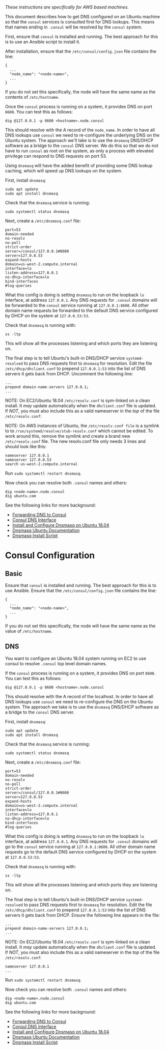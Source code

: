 _These instructions are specifically for AWS based machines._

This document describes how to get DNS configured on an Ubuntu machine so that the `consul` services is consulted first for DNS lookups. This means that names ending in `.consul` will be resolved by the `consul` system.

First, ensure that `consul` is installed and running. The best approach for this is to use an Ansible script to install it.

After installation, ensure that the `/etc/consul/config.json` file contains the line:

```
{
  ...
  "node_name": "<node-name>",
  ...
}
```

If you do not set this specifically, the node will have the same name as the contents of `/etc/hostname`.

Once the `consul` process is running on a system, it provides DNS on port `8600`. You can test this as follows:

```
dig @127.0.0.1 -p 8600 <hostname>.node.consul
```

This should resolve with the A record of the `node_name`. In order to have all DNS lookups use `consul` we need to re-configure the underlying DNS on the Ubuntu system. The approach we'll take is to use the `dnsmasq` DNS/DHCP software as a bridge to the `consul` DNS server. We do this so that we do not have to run `consul` as root on the system, as only a process with elevated privilege can respond to DNS requests on port 53.

Using `dnsmasq` will have the added benefit of providing some DNS lookup caching, which will speed up DNS lookups on the system.

First, install `dnsmasq`:

```
sudo apt update
sudo apt install dnsmasq
```

Check that the `dnsmasq` service is running:

```
sudo systemctl status dnsmasq
```

Next, create a `/etc/dnsmasq.conf` file:

```
port=53
domain-needed
no-resolv
no-poll
strict-order
server=/consul/127.0.0.1#8600
server=127.0.0.53
expand-hosts
domain=us-west-2.compute.internal
interface=lo
listen-address=127.0.0.1
no-dhcp-interface=lo
bind-interfaces
#log-queries
```

What this config is doing is setting `dnsmasq` to run on the loopback `lo` interface, at address `127.0.0.1`. Any DNS requests for `.consul` domains will be forwarded to the `consul` service running at `127.0.0.1:8600`. All other domain name requests be forwarded to the default DNS service configured by DHCP on the system at `127.0.0.53:53`.

Check that `dnsmasq` is running with:

```
ss -ltp
```

This will show all the processes listening and which ports they are listening on.

The final step is to tell Ubuntu's built-in DNS/DHCP service `systemd-resolved` to pass DNS requests first to `dnsmasq` for resolution.
Edit the file `/etc/dhcp/dhclient.conf` to prepend `127.0.0.1:53` into the list of DNS servers it gets back from DHCP. Uncomment the following line:

```
...
prepend domain-name-servers 127.0.0.1;
...
```

NOTE: On EC2/Ubuntu 18.04 `/etc/resolv.conf` is sym-linked on a clean install. It _may_ update automatically when the `dhclient.conf` file is updated. If _NOT_, you must also include this as a valid nameserver in the _top_ of the file `/etc/resolv.conf`:

NOTE: On AWS instances of Ubuntu, the `/etc/resolv.conf file` is a symlink to to `/run/systemd/resolve/stub-resolv.conf` which cannot be edited. To work around this, remove the symlink and create a brand new `/etc/resolv.conf` file. The new resolv.conf file only needs 3 lines and should look like this:

```
nameserver 127.0.0.1
nameserver 127.0.0.53
search us-west-2.compute.internal
```

Run `sudo systemctl restart dnsmasq`.

Now check you can resolve both `.consul` names and others:

```
dig <node-name>.node.consul
dig ubuntu.com
```

See the following links for more background:

- [Forwarding DNS to Consul](https://www.consul.io/docs/guides/forwarding.html)
- [Consul DNS Interface](https://www.consul.io/docs/agent/dns.html)
- [Install and Configure Dnsmasq on Ubuntu 18.04](https://computingforgeeks.com/install-and-configure-dnsmasq-on-ubuntu-18-04-lts/)
- [Dnsmasq Ubuntu Documentation](https://help.ubuntu.com/community/Dnsmasq)
- [Dnsmasq Install Script](https://github.com/hashicorp/terraform-aws-consul/tree/master/modules/install-dnsmasq)

# Consul Configuration

## Basic

Ensure that `consul` is installed and running. The best approach for this is to use Ansible. Ensure that the `/etc/consul/config.json` file contains the line:

```
{
  ...
  "node_name": "<node-name>",
  ...
}
```

If you do not set this specifically, the node will have the same name as the value of `/etc/hostname`.

## DNS

You want to configure an Ubuntu 18.04 system running on EC2 to use consul to resolve `.consul` top level domain names.

If the `consul` process is running on a system, it provides DNS on port `8600`. You can test this as follows:

```
dig @127.0.0.1 -p 8600 <hostname>.node.consul
```

This should resolve with the A record of the localhost. In order to have all DNS lookups use `consul` we need to re-configure the DNS on the Ubuntu system. The approach we take is to use the `dnsmasq` DNS/DHCP software as a bridge to the `consul` DNS server.

First, install `dnsmasq`:

```
sudo apt update
sudo apt install dnsmasq
```

Check that the `dnsmasq` service is running:

```
sudo systemctl status dnsmasq
```

Next, create a `/etc/dnsmasq.conf` file:

```
port=53
domain-needed
no-resolv
no-poll
strict-order
server=/consul/127.0.0.1#8600
server=127.0.0.53
expand-hosts
domain=us-west-2.compute.internal
interface=lo
listen-address=127.0.0.1
no-dhcp-interface=lo
bind-interfaces
#log-queries
```

What this config is doing is setting `dnsmasq` to run on the loopback `lo` interface, at address `127.0.0.1`. Any DNS requests for `.consul` domains will go to the `consul` service running at `127.0.0.1:8600`. All other domain name requests go to the default DNS service configured by DHCP on the system at `127.0.0.53:53`.

Check that `dnsmasq` is running with:

```
ss -ltp
```

This will show all the processes listening and which ports they are listening on.

The final step is to tell Ubuntu's built-in DNS/DHCP service `systemd-resolved` to pass DNS requests first to `dnsmasq` for resolution.
Edit the file `/etc/dhcp/dhclient.conf` to prepend `127.0.0.1:53` into the list of DNS servers it gets back from DHCP. Ensure the following line appears in the file:

```
...
prepend domain-name-servers 127.0.0.1;
...
```

NOTE: On EC2/Ubuntu 18.04 `/etc/resolv.conf` is sym-linked on a clean install. It _may_ update automatically when the `dhclient.conf` file is updated. If _NOT_, you must also include this as a valid nameserver in the _top_ of the file `/etc/resolv.conf`:

```
nameserver 127.0.0.1
...
```

Run `sudo systemctl restart dnsmasq`.

Now check you can resolve both `.consul` names and others:

```
dig <node-name>.node.consul
dig ubuntu.com
```

See the following links for more background:

- [Forwarding DNS to Consul](https://www.consul.io/docs/guides/forwarding.html)
- [Consul DNS Interface](https://www.consul.io/docs/agent/dns.html)
- [Install and Configure Dnsmasq on Ubuntu 18.04](https://computingforgeeks.com/install-and-configure-dnsmasq-on-ubuntu-18-04-lts/)
- [Dnsmasq Ubuntu Documentation](https://help.ubuntu.com/community/Dnsmasq)
- [Dnsmasq Install Script](https://github.com/hashicorp/terraform-aws-consul/tree/master/modules/install-dnsmasq)

